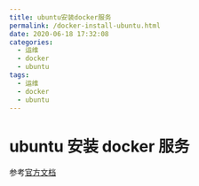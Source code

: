 ```yaml
---
title: ubuntu安装docker服务
permalink: /docker-install-ubuntu.html
date: 2020-06-18 17:32:08
categories:
  - 运维
  - docker
  - ubuntu
tags:
  - 运维
  - docker
  - ubuntu
---
```


# ubuntu 安装 docker 服务

参考[官方文档](https://docs.docker.com/engine/install/ubuntu/)
